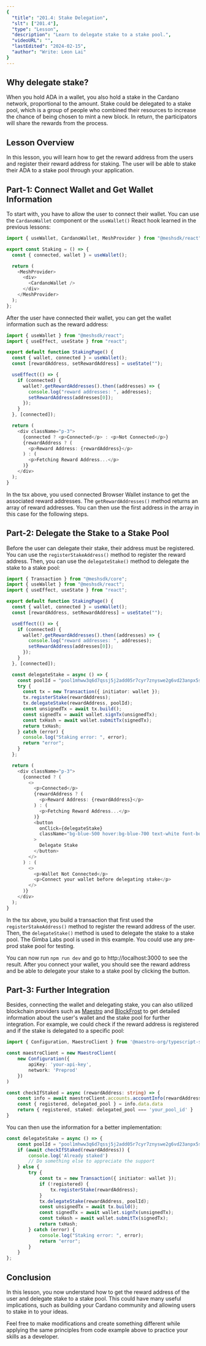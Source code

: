 ```yaml
---
{
  "title": "201.4: Stake Delegation",
  "slt": ["201.4"],
  "type": "Lesson",
  "description": "Learn to delegate stake to a stake pool.",
  "videoURL": "",
  "lastEdited": "2024-02-15",
  "author": "Write: Leon Lai"
}
---
```


## Why delegate stake?

When you hold ADA in a wallet, you also hold a stake in the Cardano network, proportional to the amount. Stake could be delegated to a stake pool, which is a group of people who combined their resources to increase the chance of being chosen to mint a new block. In return, the participators will share the rewards from the process.

## Lesson Overview 

In this lesson, you will learn how to get the reward address from the users and register their reward address for staking. The user will be able to stake their ADA to a stake pool through your application. 

## Part-1: Connect Wallet and Get Wallet Information

To start with, you have to allow the user to connect their wallet. You can use the `CardanoWallet` component or the `useWallet()` React hook learned in the previous lessons:

```typescript
import { useWallet, CardanoWallet, MeshProvider } from "@meshsdk/react";

export const Staking = () => {
  const { connected, wallet } = useWallet();

  return (
    <MeshProvider>
      <div>
        <CardanoWallet />
      </div>
    </MeshProvider>
  );
};
```

After the user have connected their wallet, you can get the wallet information such as the reward address:

```typescript
import { useWallet } from "@meshsdk/react";
import { useEffect, useState } from "react";

export default function StakingPage() {
  const { wallet, connected } = useWallet();
  const [rewardAddress, setRewardAddress] = useState("");

  useEffect(() => {
    if (connected) {
      wallet?.getRewardAddresses().then((addresses) => {
        console.log("reward addresses: ", addresses);
        setRewardAddress(addresses[0]);
      });
    }
  }, [connected]);

  return (
    <div className="p-3">
      {connected ? <p>Connected</p> : <p>Not Connected</p>}
      {rewardAddress ? (
        <p>Reward Address: {rewardAddress}</p>
      ) : (
        <p>Fetching Reward Address...</p>
      )}
    </div>
  );
}
```

In the tsx above, you used connected Browser Wallet instance to get the associated reward addresses. The `getRewardAddresses()` method returns an array of reward addresses. You can then use the first address in the array in this case for the following steps.

## Part-2: Delegate the Stake to a Stake Pool

Before the user can delegate their stake, their address must be registered. You can use the `registerStakeAddress()` method to register the reward address. Then, you can use the `delegateStake()` method to delegate the stake to a stake pool:

```typescript 
import { Transaction } from "@meshsdk/core";
import { useWallet } from "@meshsdk/react";
import { useEffect, useState } from "react";

export default function StakingPage() {
  const { wallet, connected } = useWallet();
  const [rewardAddress, setRewardAddress] = useState("");

  useEffect(() => {
    if (connected) {
      wallet?.getRewardAddresses().then((addresses) => {
        console.log("reward addresses: ", addresses);
        setRewardAddress(addresses[0]);
      });
    }
  }, [connected]);

  const delegateStake = async () => {
    const poolId = "pool1mhww3q6d7qssj5j2add05r7cyr7znyswe2g6vd23anpx5sh6z8d"; // Gimba Labs stake pool
    try {
      const tx = new Transaction({ initiator: wallet });
      tx.registerStake(rewardAddress);
      tx.delegateStake(rewardAddress, poolId);
      const unsignedTx = await tx.build();
      const signedTx = await wallet.signTx(unsignedTx);
      const txHash = await wallet.submitTx(signedTx);
      return txHash;
    } catch (error) {
      console.log("Staking error: ", error);
      return "error";
    }
  };

  return (
    <div className="p-3">
      {connected ? (
        <>
          <p>Connected</p>
          {rewardAddress ? (
            <p>Reward Address: {rewardAddress}</p>
          ) : (
            <p>Fetching Reward Address...</p>
          )}
          <button
            onClick={delegateStake}
            className="bg-blue-500 hover:bg-blue-700 text-white font-bold py-2 px-4 rounded"
          >
            Delegate Stake
          </button>
        </>
      ) : (
        <>
          <p>Wallet Not Connected</p>
          <p>Connect your wallet before delegating stake</p>
        </>
      )}
    </div>
  );
}
```

In the tsx above, you build a transaction that first used the `registerStakeAddress()` method to register the reward address of the user. Then, the `delegateStake()` method is used to delegate the stake to a stake pool. The Gimba Labs pool is used in this example. You could use any pre-prod stake pool for testing.

You can now run `npm run dev` and go to http://localhost:3000 to see the result. After you connect your wallet, you should see the reward address and be able to delegate your stake to a stake pool by clicking the button.

## Part-3: Further Integration

Besides, connecting the wallet and delegating stake, you can also utilized blockchain providers such as [Maestro](https://www.gomaestro.org/) and [BlockFrost](https://blockfrost.io/) to get detailed information about the user's wallet and the stake pool for further integration. For example, we could check if the reward address is registered and if the stake is delegated to a specific pool:

```typescript
import { Configuration, MaestroClient } from '@maestro-org/typescript-sdk'

const maestroClient = new MaestroClient(
    new Configuration({
        apiKey: 'your-api-key',
        network: 'Preprod'
    })
)

const checkIfStaked = async (rewardAddress: string) => {
    const info = await maestroClient.accounts.accountInfo(rewardAddress)
    const { registered, delegated_pool } = info.data.data
    return { registered, staked: delegated_pool === 'your_pool_id' }
}
```

You can then use the information for a better implementation:

```typescript
const delegateStake = async () => {
    const poolId = "pool1mhww3q6d7qssj5j2add05r7cyr7znyswe2g6vd23anpx5sh6z8d"; // Gimba Labs stake pool
    if (await checkIfStaked(rewardAddress)) {
        console.log('Already staked')
        // Do something else to appreciate the support
    } else {
        try {
            const tx = new Transaction({ initiator: wallet });
            if (!registered) {
                tx.registerStake(rewardAddress);
            }
            tx.delegateStake(rewardAddress, poolId);
            const unsignedTx = await tx.build();
            const signedTx = await wallet.signTx(unsignedTx);
            const txHash = await wallet.submitTx(signedTx);
            return txHash;
        } catch (error) {
            console.log("Staking error: ", error);
            return "error";
        }
    }
};
```

## Conclusion

In this lesson, you now understand how to get the reward address of the user and delegate stake to a stake pool. This could have many useful implications, such as building your Cardano community and allowing users to stake in to your ideas.

Feel free to make modifications and create something different while applying the same principles from code example above to practice your skills as a developer.
